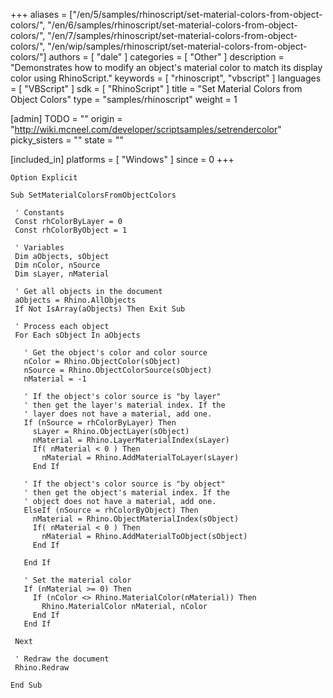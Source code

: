 +++
aliases = ["/en/5/samples/rhinoscript/set-material-colors-from-object-colors/", "/en/6/samples/rhinoscript/set-material-colors-from-object-colors/", "/en/7/samples/rhinoscript/set-material-colors-from-object-colors/", "/en/wip/samples/rhinoscript/set-material-colors-from-object-colors/"]
authors = [ "dale" ]
categories = [ "Other" ]
description = "Demonstrates how to modify an object's material color to match its display color using RhinoScript."
keywords = [ "rhinoscript", "vbscript" ]
languages = [ "VBScript" ]
sdk = [ "RhinoScript" ]
title = "Set Material Colors from Object Colors"
type = "samples/rhinoscript"
weight = 1

[admin]
TODO = ""
origin = "http://wiki.mcneel.com/developer/scriptsamples/setrendercolor"
picky_sisters = ""
state = ""

[included_in]
platforms = [ "Windows" ]
since = 0
+++

```vbnet
Option Explicit

Sub SetMaterialColorsFromObjectColors

 ' Constants
 Const rhColorByLayer = 0
 Const rhColorByObject = 1

 ' Variables
 Dim aObjects, sObject
 Dim nColor, nSource
 Dim sLayer, nMaterial

 ' Get all objects in the document
 aObjects = Rhino.AllObjects
 If Not IsArray(aObjects) Then Exit Sub

 ' Process each object    
 For Each sObject In aObjects

   ' Get the object's color and color source
   nColor = Rhino.ObjectColor(sObject)
   nSource = Rhino.ObjectColorSource(sObject)
   nMaterial = -1

   ' If the object's color source is "by layer"
   ' then get the layer's material index. If the
   ' layer does not have a material, add one.    
   If (nSource = rhColorByLayer) Then
     sLayer = Rhino.ObjectLayer(sObject)
     nMaterial = Rhino.LayerMaterialIndex(sLayer)
     If( nMaterial < 0 ) Then
       nMaterial = Rhino.AddMaterialToLayer(sLayer)
     End If

   ' If the object's color source is "by object"
   ' then get the object's material index. If the
   ' object does not have a material, add one.    
   ElseIf (nSource = rhColorByObject) Then
     nMaterial = Rhino.ObjectMaterialIndex(sObject)
     If( nMaterial < 0 ) Then
       nMaterial = Rhino.AddMaterialToObject(sObject)
     End If

   End If

   ' Set the material color
   If (nMaterial >= 0) Then
     If (nColor <> Rhino.MaterialColor(nMaterial)) Then
       Rhino.MaterialColor nMaterial, nColor
     End If
   End If

 Next

 ' Redraw the document
 Rhino.Redraw

End Sub
```
